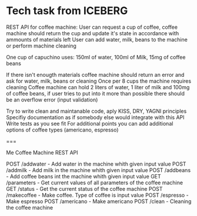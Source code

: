 # Tech task from ICEBERG

REST API for coffee machine:
User can request a cup of coffee, coffee machine should return the cup and update it's state in accordance with ammounts of materials left
User can add water, milk, beans to the machine or perform machine cleaning

One cup of capuchino uses: 150ml of water, 100ml of Milk, 15mg of coffee beans

If there isn't enougth materials coffee machine should return an error and ask for water, milk, beans or cleaning
Once per 8 cups the machine requires cleaning
Coffee machine can hold 2 liters of water, 1 liter of milk and 100mg of coffee beans, if user tries to put into it more than possible
 there should be an overflow error (input validation)

Try to write clean and maintanable code, aply KISS, DRY, YAGNI principles
Specifiy documentation as if somebody else would integrate with this API
Write tests as you see fit
For additional points you can add additional options of coffee types (americano, espresso)

===

Me Coffee Machine REST API

POST /addwater       - Add water in the machine whith given input value
POST /addmilk        - Add milk in the machine whith given input value
POST /addbeans 	     - Add coffee beans int the machine whith given input value
GET  /parameters     - Get current values of all parameters of the coffee machine
GET  /status         - Get the current status of the coffee machine
POST /makecoffee     - Make coffee. Type of coffee is input value
POST /espresso       - Make espresso
POST /americano      - Make americano
POST /clean          - Cleaning the coffee machine
